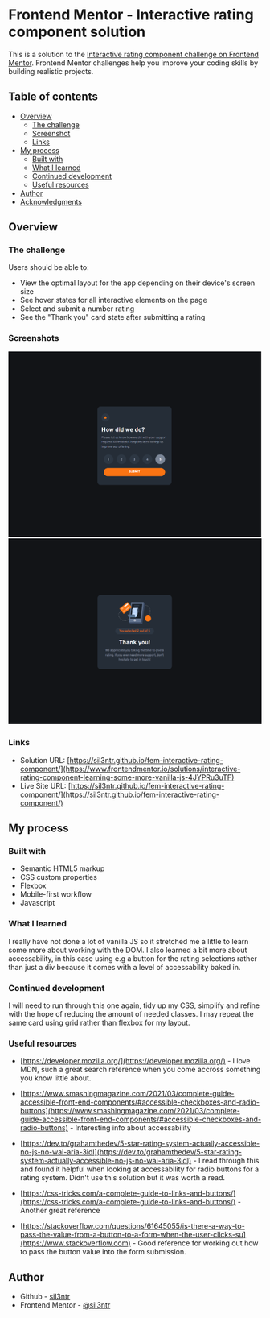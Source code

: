 # Frontend Mentor - Interactive rating component solution

This is a solution to the [Interactive rating component challenge on Frontend Mentor](https://www.frontendmentor.io/challenges/interactive-rating-component-koxpeBUmI). Frontend Mentor challenges help you improve your coding skills by building realistic projects. 

## Table of contents

- [Overview](#overview)
  - [The challenge](#the-challenge)
  - [Screenshot](#screenshot)
  - [Links](#links)
- [My process](#my-process)
  - [Built with](#built-with)
  - [What I learned](#what-i-learned)
  - [Continued development](#continued-development)
  - [Useful resources](#useful-resources)
- [Author](#author)
- [Acknowledgments](#acknowledgments)


## Overview

### The challenge

Users should be able to:

- View the optimal layout for the app depending on their device's screen size
- See hover states for all interactive elements on the page
- Select and submit a number rating
- See the "Thank you" card state after submitting a rating

### Screenshots

![](./ratingcard.png)
![](./thanksscreen.png)

### Links

- Solution URL: [https://sil3ntr.github.io/fem-interactive-rating-component/](https://www.frontendmentor.io/solutions/interactive-rating-component-learning-some-more-vanilla-js-4JYPRu3uTF)
- Live Site URL: [https://sil3ntr.github.io/fem-interactive-rating-component/](https://sil3ntr.github.io/fem-interactive-rating-component/)

## My process

### Built with

- Semantic HTML5 markup
- CSS custom properties
- Flexbox
- Mobile-first workflow
- Javascript 

### What I learned

I really have not done a lot of vanilla JS so it stretched me a little to learn some more about working with the DOM. I also learned a bit more about accessability, in this case using e.g a button for the rating selections rather than just a div because it comes with a level of accessability baked in.

### Continued development

I will need to run through this one again, tidy up my CSS, simplify and refine with the hope of reducing the amount of needed classes. I may repeat the same card using grid rather than flexbox for my layout.

### Useful resources

- [https://developer.mozilla.org/](https://developer.mozilla.org/) - I love MDN, such a great search reference when you come accross something you know little about. 
- [https://www.smashingmagazine.com/2021/03/complete-guide-accessible-front-end-components/#accessible-checkboxes-and-radio-buttons](https://www.smashingmagazine.com/2021/03/complete-guide-accessible-front-end-components/#accessible-checkboxes-and-radio-buttons) - Interesting info about accessability

- [https://dev.to/grahamthedev/5-star-rating-system-actually-accessible-no-js-no-wai-aria-3idl](https://dev.to/grahamthedev/5-star-rating-system-actually-accessible-no-js-no-wai-aria-3idl) - I read through this and found it helpful when looking at accessability for radio buttons for a rating system. Didn't use this solution but it was worth a read.

- [https://css-tricks.com/a-complete-guide-to-links-and-buttons/](https://css-tricks.com/a-complete-guide-to-links-and-buttons/) - Another great reference

- [https://stackoverflow.com/questions/61645055/is-there-a-way-to-pass-the-value-from-a-button-to-a-form-when-the-user-clicks-su](https://www.stackoverflow.com) - Good reference for working out how to pass the button value into the form submission.


## Author

- Github - [sil3ntr](https://github.com/sil3ntr/)
- Frontend Mentor - [@sil3ntr](https://www.frontendmentor.io/profile/yourusername)

